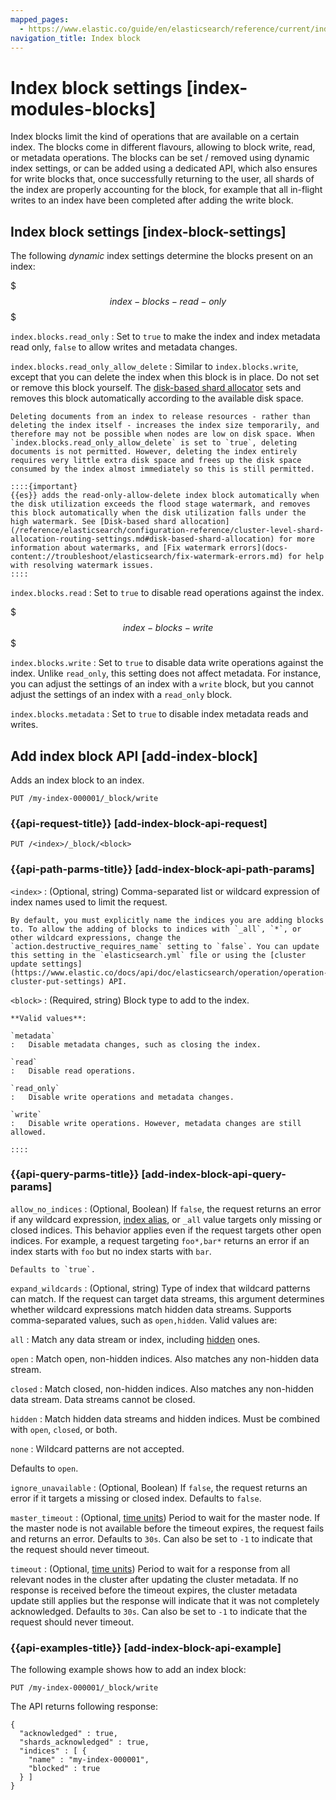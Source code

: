 ```yaml
---
mapped_pages:
  - https://www.elastic.co/guide/en/elasticsearch/reference/current/index-modules-blocks.html
navigation_title: Index block
---
```


# Index block settings [index-modules-blocks]

Index blocks limit the kind of operations that are available on a certain index. The blocks come in different flavours, allowing to block write, read, or metadata operations. The blocks can be set / removed using dynamic index settings, or can be added using a dedicated API, which also ensures for write blocks that, once successfully returning to the user, all shards of the index are properly accounting for the block, for example that all in-flight writes to an index have been completed after adding the write block.


## Index block settings [index-block-settings]

The following *dynamic* index settings determine the blocks present on an index:

$$$index-blocks-read-only$$$

`index.blocks.read_only`
:   Set to `true` to make the index and index metadata read only, `false` to allow writes and metadata changes.

`index.blocks.read_only_allow_delete`
:   Similar to `index.blocks.write`, except that you can delete the index when this block is in place. Do not set or remove this block yourself. The [disk-based shard allocator](/reference/elasticsearch/configuration-reference/cluster-level-shard-allocation-routing-settings.md#disk-based-shard-allocation) sets and removes this block automatically according to the available disk space.

    Deleting documents from an index to release resources - rather than deleting the index itself - increases the index size temporarily, and therefore may not be possible when nodes are low on disk space. When `index.blocks.read_only_allow_delete` is set to `true`, deleting documents is not permitted. However, deleting the index entirely requires very little extra disk space and frees up the disk space consumed by the index almost immediately so this is still permitted.

    ::::{important}
    {{es}} adds the read-only-allow-delete index block automatically when the disk utilization exceeds the flood stage watermark, and removes this block automatically when the disk utilization falls under the high watermark. See [Disk-based shard allocation](/reference/elasticsearch/configuration-reference/cluster-level-shard-allocation-routing-settings.md#disk-based-shard-allocation) for more information about watermarks, and [Fix watermark errors](docs-content://troubleshoot/elasticsearch/fix-watermark-errors.md) for help with resolving watermark issues.
    ::::


`index.blocks.read`
:   Set to `true` to disable read operations against the index.

$$$index-blocks-write$$$

`index.blocks.write`
:   Set to `true` to disable data write operations against the index. Unlike `read_only`, this setting does not affect metadata. For instance, you can adjust the settings of an index with a `write` block, but you cannot adjust the settings of an index with a `read_only` block.

`index.blocks.metadata`
:   Set to `true` to disable index metadata reads and writes.


## Add index block API [add-index-block]

Adds an index block to an index.

```console
PUT /my-index-000001/_block/write
```


### {{api-request-title}} [add-index-block-api-request]

`PUT /<index>/_block/<block>`


### {{api-path-parms-title}} [add-index-block-api-path-params]

`<index>`
:   (Optional, string) Comma-separated list or wildcard expression of index names used to limit the request.

    By default, you must explicitly name the indices you are adding blocks to. To allow the adding of blocks to indices with `_all`, `*`, or other wildcard expressions, change the `action.destructive_requires_name` setting to `false`. You can update this setting in the `elasticsearch.yml` file or using the [cluster update settings](https://www.elastic.co/docs/api/doc/elasticsearch/operation/operation-cluster-put-settings) API.


`<block>`
:   (Required, string) Block type to add to the index.

    **Valid values**:

    `metadata`
    :   Disable metadata changes, such as closing the index.

    `read`
    :   Disable read operations.

    `read_only`
    :   Disable write operations and metadata changes.

    `write`
    :   Disable write operations. However, metadata changes are still allowed.

    ::::



### {{api-query-parms-title}} [add-index-block-api-query-params]

`allow_no_indices`
:   (Optional, Boolean) If `false`, the request returns an error if any wildcard expression, [index alias](docs-content://manage-data/data-store/aliases.md), or `_all` value targets only missing or closed indices. This behavior applies even if the request targets other open indices. For example, a request targeting `foo*,bar*` returns an error if an index starts with `foo` but no index starts with `bar`.

    Defaults to `true`.


`expand_wildcards`
:   (Optional, string) Type of index that wildcard patterns can match. If the request can target data streams, this argument determines whether wildcard expressions match hidden data streams. Supports comma-separated values, such as `open,hidden`. Valid values are:

`all`
:   Match any data stream or index, including [hidden](/reference/elasticsearch/rest-apis/api-conventions.md#multi-hidden) ones.

`open`
:   Match open, non-hidden indices. Also matches any non-hidden data stream.

`closed`
:   Match closed, non-hidden indices. Also matches any non-hidden data stream. Data streams cannot be closed.

`hidden`
:   Match hidden data streams and hidden indices. Must be combined with `open`, `closed`, or both.

`none`
:   Wildcard patterns are not accepted.

Defaults to `open`.


`ignore_unavailable`
:   (Optional, Boolean) If `false`, the request returns an error if it targets a missing or closed index. Defaults to `false`.

`master_timeout`
:   (Optional, [time units](/reference/elasticsearch/rest-apis/api-conventions.md#time-units)) Period to wait for the master node. If the master node is not available before the timeout expires, the request fails and returns an error. Defaults to `30s`. Can also be set to `-1` to indicate that the request should never timeout.

`timeout`
:   (Optional, [time units](/reference/elasticsearch/rest-apis/api-conventions.md#time-units)) Period to wait for a response from all relevant nodes in the cluster after updating the cluster metadata. If no response is received before the timeout expires, the cluster metadata update still applies but the response will indicate that it was not completely acknowledged. Defaults to `30s`. Can also be set to `-1` to indicate that the request should never timeout.


### {{api-examples-title}} [add-index-block-api-example]

The following example shows how to add an index block:

```console
PUT /my-index-000001/_block/write
```

The API returns following response:

```console-result
{
  "acknowledged" : true,
  "shards_acknowledged" : true,
  "indices" : [ {
    "name" : "my-index-000001",
    "blocked" : true
  } ]
}
```

